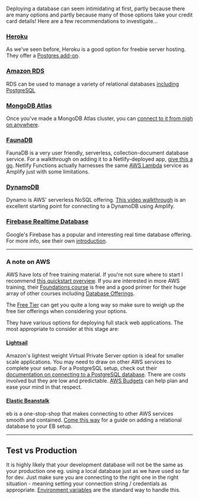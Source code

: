 Deploying a database can seem intimidating at first, partly because there are many options and partly because many of those options take your credit card details! Here are a few recommendations to investigate...

### [Heroku](https://www.heroku.com/)
As we've seen before, Heroku is a good option for freebie server hosting. They offer a [Postgres add-on](https://www.heroku.com/postgres).

### [Amazon RDS](https://aws.amazon.com/rds/)
RDS can be used to manage a variety of relational databases [including PostgreSQL](https://aws.amazon.com/rds/postgresql/)

### [MongoDB Atlas](https://www.mongodb.com/cloud/atlas)
Once you've made a MongoDB Atlas cluster, you can [connect to it from nigh on anywhere](https://docs.atlas.mongodb.com/tutorial/connect-to-your-cluster/).

### [FaunaDB](https://fauna.com/)
FaunaDB is a very user friendly, serverless, collection-document database service. For a walkthrough on adding it to a Netlify-deployed app, [give this a go](https://medium.com/@bethmschofield/adding-faunadb-to-a-netlify-deployed-react-app-47753d6de1c9). Netlify Functions actually harnesses the same [AWS Lambda](https://aws.amazon.com/lambda/) service as Amplify just with some limitations.

### [DynamoDB](https://aws.amazon.com/dynamodb/)
Dynamo is AWS' serverless NoSQL offering. [This video walkthrough](https://resources.awscloud.com/aws-builders-online-series/aws-amplify-donnie-prakoso?trk=em_builder_series20q3_od&trkcampaign=builders-online-series) is an excellent starting point for connecting to a DynamoDB using Amplify.

### [Firebase Realtime Database](https://firebase.google.com/)
Google's Firebase has a popular and interesting real time database offering. For more info, see their own [introduction](https://firebase.google.com/docs/database).

***

### A note on AWS
AWS have lots of free training material. If you're not sure where to start I recommend [this quickstart overview](https://resources.awscloud.com/aws-builders-online-series/how-to-deploy-your-first-web-application-in-minutes-level-200?trk=em_builder_series20q3_od&trkcampaign=builders-online-series). If you are interested in more AWS training, their [Foundations course](https://www.aws.training/Details/Curriculum?id=27076) is free and a good primer for their huge array of other courses including [Database Offerings](https://www.aws.training/Details/Curriculum?id=38111).

The [Free Tier](https://aws.amazon.com/free/?all-free-tier&all-free-tier.sort-by=item.additionalFields.SortRank&all-free-tier.sort-order=asc&awsf.Free%20Tier%20Categories=categories%23databases) can get you quite a long way so make sure to weigh up the free tier offerings when considering your options.

They have various options for deploying full stack web applications. The most appropriate to consider at this stage are:
#### [Lightsail](https://aws.amazon.com/lightsail/)
Amazon's lightest weight Virtual Private Server option is ideal for smaller scale applications. You may need to draw on other AWS services to complete your setup. For a PostgreSQL setup, check out their [documentation on connecting to a PostgreSQL database](https://lightsail.aws.amazon.com/ls/docs/en_us/articles/amazon-lightsail-connecting-to-your-postgres-database). There are costs involved but they are low and predictable. [AWS Budgets](https://aws.amazon.com/aws-cost-management/aws-budgets/) can help plan and ease your mind in that respect.

#### [Elastic Beanstalk](https://aws.amazon.com/elasticbeanstalk/)
eb is a one-stop-shop that makes connecting to other AWS services smooth and contained. [Come this way](https://docs.aws.amazon.com/elasticbeanstalk/latest/dg/using-features.managing.db.html) for a guide on adding a relational database to your EB setup.

***

## Test vs Production
It is highly likely that your development database will not be the same as your production one eg. using a local database just as we have used so far for dev. Just make sure you are connecting to the right one in the right situation - meaning setting your connection string / credentials as appropriate. [Environment variables](https://www.npmjs.com/package/dotenv) are the standard way to handle this.